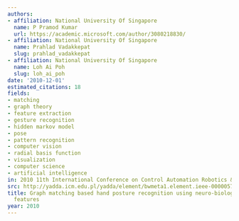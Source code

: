 ```yaml
---
authors:
- affiliation: National University Of Singapore
  name: P Pramod Kumar
  url: https://academic.microsoft.com/author/3080218830/
- affiliation: National University Of Singapore
  name: Prahlad Vadakkepat
  slug: prahlad_vadakkepat
- affiliation: National University Of Singapore
  name: Loh Ai Poh
  slug: loh_ai_poh
date: '2010-12-01'
estimated_citations: 18
fields:
- matching
- graph theory
- feature extraction
- gesture recognition
- hidden markov model
- pose
- pattern recognition
- computer vision
- radial basis function
- visualization
- computer science
- artificial intelligence
in: 2010 11th International Conference on Control Automation Robotics & Vision
src: http://yadda.icm.edu.pl/yadda/element/bwmeta1.element.ieee-000005707352
title: Graph matching based hand posture recognition using neuro-biologically inspired
  features
year: 2010
---
```

